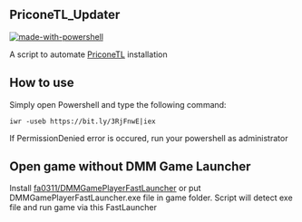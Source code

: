 ## PriconeTL_Updater
[![made-with-powershell](https://img.shields.io/badge/PowerShell-1f425f?logo=Powershell)](https://microsoft.com/PowerShell)

A script to automate [PriconeTL](https://github.com/ImaterialC/PriconeTL) installation

## How to use
Simply open Powershell and type the following command:

`iwr -useb https://bit.ly/3RjFnwE|iex`

If PermissionDenied error is occured, run your powershell as administrator

## Open game without DMM Game Launcher
Install [fa0311/DMMGamePlayerFastLauncher](https://github.com/fa0311/DMMGamePlayerFastLauncher) or put  DMMGamePlayerFastLauncher.exe file in game folder. Script will detect exe file and run game via this FastLauncher